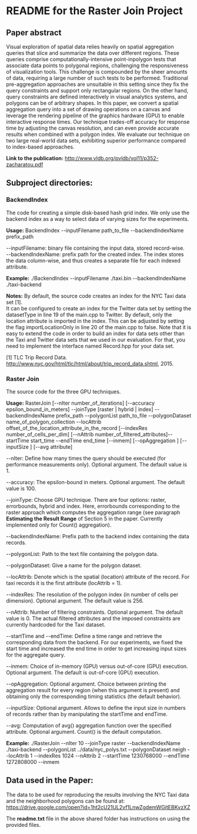 # README for the Raster Join Project

## Paper abstract
Visual exploration of spatial data relies heavily on spatial aggregation queries that slice and summarize the data over different regions. These queries comprise computationally-intensive point-inpolygon tests that associate data points to polygonal regions, challenging the responsiveness of visualization tools. This challenge is compounded by the sheer amounts of data, requiring a large number of such tests to be performed. Traditional pre-aggregation approaches are unsuitable in this setting since they fix the query constraints and support only rectangular regions. On the other hand, query constraints are defined interactively in visual analytics systems, and polygons can be of arbitrary shapes. In this paper, we convert a spatial aggregation query into a set of drawing operations on a canvas and leverage the rendering pipeline of the graphics hardware (GPU) to enable interactive response times. Our technique trades-off accuracy for response time by adjusting the canvas resolution, and can even provide accurate results when combined with a polygon index. We evaluate our technique on two large real-world data sets, exhibiting superior performance compared to index-based approaches.

**Link to the publication:** http://www.vldb.org/pvldb/vol11/p352-zacharatou.pdf 

## Subproject directories:

### BackendIndex
The code for creating a simple disk-based hash grid index. We only use the backend index as a way to select data of varying sizes for the experiments.

**Usage:**  BackendIndex --inputFilename path_to_file --backendIndexName prefix_path

--inputFilename:  binary file containing the input data, stored record-wise.  
--backendIndexName:  prefix path for the created index. The index stores the data column-wise, and thus creates a separate file for each indexed attribute.  

**Example:** ./BackendIndex --inputFilename ./taxi.bin --backendIndexName ./taxi-backend

**Notes:** 
By default, the source code creates an index for the NYC Taxi data set [1].  
It can be configured to create an index for the Twitter data set by setting the datasetType in line 19 of the main.cpp to Twitter. 
By default, only the location attribute is imported in the index.
This can be adjusted by setting the flag importLocationOnly in line 20 of the main.cpp to false. 
Note that it is easy to extend the code in order to build an index for data sets other than the Taxi and Twitter data sets that we used in our evaluation. 
For that, you need to implement the interface named Record.hpp for your data set. 

[1] TLC Trip Record Data. http://www.nyc.gov/html/tlc/html/about/trip_record_data.shtml, 2015.

### Raster Join
The source code for the three GPU techniques. 

**Usage:** RasterJoin [--nIter number_of_iterations] [--accuracy epsilon_bound_in_meters] --joinType [raster | hybrid | index] --backendIndexName prefix_path --polygonList  path_to_file --polygonDataset name_of_polygon_collection --locAttrib offset_of_the_location_attribute_in_the_record [--indexRes number_of_cells_per_dim] [--nAttrib number_of_filtered_attributes]--startTime start_time --endTime end_time [--inmem] [--opAggregation ] [--inputSize ] [--avg attribute] 

--nIter: Define how many times the query should be executed (for performance measurements only). Optional argument. The default value is 1.

--accuracy: The epsilon-bound in meters. Optional argument. The default value is 100.

--joinType: Choose GPU technique. There are four options: raster, errorbounds, hybrid and index. Here, errorbounds corresponding to the raster approach which computes the aggregation range (see paragraph **Estimating the Result Range** of Section 5 in the paper. Currently implemented only for Count() aggregation).

--backendIndexName: Prefix path to the backend index containing the data records. 

--polygonList: Path to the text file containing the polygon data. 

--polygonDataset: Give a name for the polygon dataset. 

--locAttrib: Denote which is the spatial (location) attribute of the record. For taxi records it is the first attribute (locAttrib = 1). 

--indexRes: The resolution of the polygon index (in number of cells per dimension). Optional argument. The default value is 256.  

--nAttrib: Number of filtering constraints. Optional argument. The default value is 0. The actual filtered attributes and the imposed constraints are currently hardcoded for the Taxi dataset.  

--startTime and --endTime: Define a time range and retrieve the corresponding data from the backend. For our experiments, we fixed the start time and increased the end time in order to get increasing input sizes for the aggregate query. 

--inmem: Choice of in-memory (GPU) versus out-of-core (GPU) execution. Optional argument. The default is out-of-core (GPU) execution. 

--opAggregation:  Optional argument. Choice between printing the aggregation result for every region (when this argument is present) and obtaining only the corresponding timing statistics (the default behavior).

--inputSize: Optional argument. Allows to define the input size in numbers of records rather than by manipulating the startTime and endTime. 

--avg: Computation of avg() aggregation function over the specified attribute. Optional argument. Count() is the default computation. 

**Example:** ./RasterJoin --nIter 10 --joinType raster --backendIndexName ./taxi-backend --polygonList ../data/nyc_polys.txt --polygonDataset neigh --locAttrib 1 --indexRes 1024 --nAttrib 2 --startTime 1230768000 --endTime 1272808000 --inmem 

## Data used in the Paper:

The data to be used for reproducing the results involving the NYC Taxi data and the neighborhood polygons can be found at: https://drive.google.com/open?id=1ht2cU21UL2vf1LnwZgdemWGitEBKvzXZ

The **readme.txt** file in the above shared folder has instructions on using the provided files.
